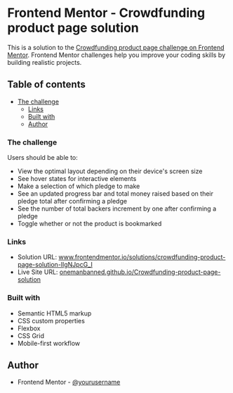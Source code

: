 # Frontend Mentor - Crowdfunding product page solution

This is a solution to the [Crowdfunding product page challenge on Frontend Mentor](https://www.frontendmentor.io/challenges/crowdfunding-product-page-7uvcZe7ZR). Frontend Mentor challenges help you improve your coding skills by building realistic projects. 

## Table of contents

  - [The challenge](#the-challenge)
    - [Links](#links)
    - [Built with](#built-with)
    - [Author](#author)

### The challenge

Users should be able to:

- View the optimal layout depending on their device's screen size
- See hover states for interactive elements
- Make a selection of which pledge to make
- See an updated progress bar and total money raised based on their pledge total after confirming a pledge
- See the number of total backers increment by one after confirming a pledge
- Toggle whether or not the product is bookmarked

### Links

- Solution URL: www.frontendmentor.io/solutions/crowdfunding-product-page-solution-IlgNJpcG_I
- Live Site URL: [onemanbanned.github.io/Crowdfunding-product-page-solution](https://onemanbanned.github.io/Crowdfunding-product-page-solution/)

### Built with

- Semantic HTML5 markup
- CSS custom properties
- Flexbox
- CSS Grid
- Mobile-first workflow

## Author

- Frontend Mentor - [@yourusername](https://www.frontendmentor.io/profile/yourusername)
